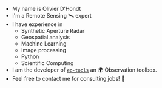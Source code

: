 - My name is Olivier D'Hondt
- I'm a Remote Sensing 🛰️ expert
- I have experience in
  -  Synthetic Aperture Radar
  - Geospatial analysis
  - Machine Learning
  - Image processing
  - Python
  - Scientific Computing
- I am the developer of [`eo-tools`](https://github.com/odhondt/eo_tools) an 🌍 Observation toolbox.
- Feel free to contact me for consulting jobs! 🚀 
<!--
**odhondt/odhondt** is a ✨ _special_ ✨ repository because its `README.md` (this file) appears on your GitHub profile.

Here are some ideas to get you started:

- 🔭 I’m currently working on ...
- 🌱 I’m currently learning ...
- 👯 I’m looking to collaborate on ...
- 🤔 I’m looking for help with ...
- 💬 Ask me about ...
- 📫 How to reach me: ...
- 😄 Pronouns: ...
- ⚡ Fun fact: ...
-->
